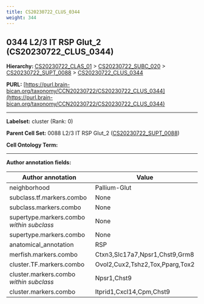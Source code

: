```yaml
---
title: CS20230722_CLUS_0344
weight: 344
---
```

## 0344 L2/3 IT RSP Glut_2 (CS20230722_CLUS_0344)
<b>Hierarchy: </b>
[CS20230722_CLAS_01](../CS20230722_CLAS_01) >
[CS20230722_SUBC_020](../CS20230722_SUBC_020) >
[CS20230722_SUPT_0088](../CS20230722_SUPT_0088) >
[CS20230722_CLUS_0344](../CS20230722_CLUS_0344)

**PURL:** [https://purl.brain-bican.org/taxonomy/CCN20230722/CS20230722_CLUS_0344](https://purl.brain-bican.org/taxonomy/CCN20230722/CS20230722_CLUS_0344)

---


**Labelset:** cluster (Rank: 0)

**Parent Cell Set:** 0088 L2/3 IT RSP Glut_2 ([CS20230722_SUPT_0088](../CS20230722_SUPT_0088))



**Cell Ontology Term:** 

[MARKER GENES.]: #


---

[TRANSFERRED ANNOTATIONS.]: #


[AUTHOR ANNOTATION FIELDS.]: #


**Author annotation fields:**

| Author annotation | Value |
|-------------------|-------|
|neighborhood|Pallium-Glut|
|subclass.tf.markers.combo|None|
|subclass.markers.combo|None|
|supertype.markers.combo _within subclass_|None|
|supertype.markers.combo|None|
|anatomical_annotation|RSP|
|merfish.markers.combo|Ctxn3,Slc17a7,Npsr1,Chst9,Grm8|
|cluster.TF.markers.combo|Ovol2,Cux2,Tshz2,Tox,Pparg,Tox2|
|cluster.markers.combo _within subclass_|Npsr1,Chst9|
|cluster.markers.combo|Itprid1,Cxcl14,Cpm,Chst9|
